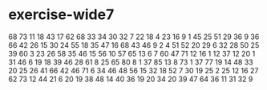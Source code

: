 # exercise-wide7
68
73
11
18
43
17
62
68
33
34
30
32
7
22
18
4
23
16
9
1
45
25
51
29
36
9
36
66
42
26
15
30
24
55
18
35
47
16
68
43
46
9
2
4
51
52
20
29
6
32
28
50
25
39
60
3
23
26
58
35
46
15
56
10
57
65
13
6
7
60
47
71
12
16
1
12
37
12
20
1
31
46
6
19
18
39
46
28
61
8
25
65
80
8
1
37
85
13
8
73
1
37
77
19
14
48
33
20
25
26
41
66
42
46
71
6
34
46
48
56
15
32
18
52
7
30
19
25
2
25
12
16
27
62
73
12
44
21
6
20
19
38
48
14
40
36
19
20
34
20
39
47
64
36
11
31
32
9
